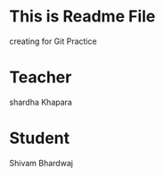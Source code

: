 # This is Readme File
creating for Git Practice

# Teacher
shardha Khapara

# Student
Shivam Bhardwaj

